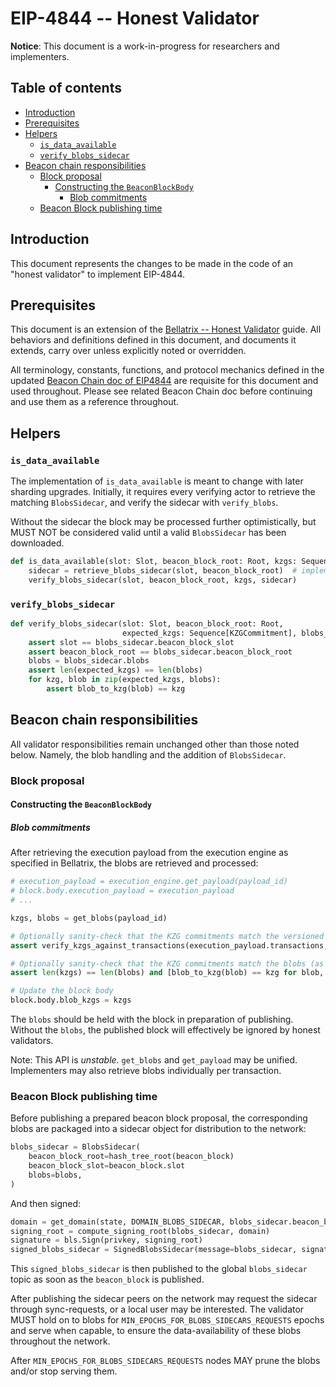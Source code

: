 # EIP-4844 -- Honest Validator

**Notice**: This document is a work-in-progress for researchers and implementers.

## Table of contents

<!-- TOC -->
<!-- START doctoc generated TOC please keep comment here to allow auto update -->
<!-- DON'T EDIT THIS SECTION, INSTEAD RE-RUN doctoc TO UPDATE -->

- [Introduction](#introduction)
- [Prerequisites](#prerequisites)
- [Helpers](#helpers)
  - [`is_data_available`](#is_data_available)
  - [`verify_blobs_sidecar`](#verify_blobs_sidecar)
- [Beacon chain responsibilities](#beacon-chain-responsibilities)
  - [Block proposal](#block-proposal)
    - [Constructing the `BeaconBlockBody`](#constructing-the-beaconblockbody)
      - [Blob commitments](#blob-commitments)
  - [Beacon Block publishing time](#beacon-block-publishing-time)

<!-- END doctoc generated TOC please keep comment here to allow auto update -->
<!-- /TOC -->

## Introduction

This document represents the changes to be made in the code of an "honest validator" to implement EIP-4844.

## Prerequisites

This document is an extension of the [Bellatrix -- Honest Validator](../bellatrix/validator.md) guide.
All behaviors and definitions defined in this document, and documents it extends, carry over unless explicitly noted or overridden.

All terminology, constants, functions, and protocol mechanics defined in the updated [Beacon Chain doc of EIP4844](./beacon-chain.md) are requisite for this document and used throughout.
Please see related Beacon Chain doc before continuing and use them as a reference throughout.

## Helpers

### `is_data_available`

The implementation of `is_data_available` is meant to change with later sharding upgrades.
Initially, it requires every verifying actor to retrieve the matching `BlobsSidecar`,
and verify the sidecar with `verify_blobs`.

Without the sidecar the block may be processed further optimistically,
but MUST NOT be considered valid until a valid `BlobsSidecar` has been downloaded.

```python
def is_data_available(slot: Slot, beacon_block_root: Root, kzgs: Sequence[KZGCommitment]):
    sidecar = retrieve_blobs_sidecar(slot, beacon_block_root)  # implementation dependent, raises an exception if not available
    verify_blobs_sidecar(slot, beacon_block_root, kzgs, sidecar)
```

### `verify_blobs_sidecar`

```python
def verify_blobs_sidecar(slot: Slot, beacon_block_root: Root,
                         expected_kzgs: Sequence[KZGCommitment], blobs_sidecar: BlobsSidecar):
    assert slot == blobs_sidecar.beacon_block_slot
    assert beacon_block_root == blobs_sidecar.beacon_block_root
    blobs = blobs_sidecar.blobs
    assert len(expected_kzgs) == len(blobs)
    for kzg, blob in zip(expected_kzgs, blobs):
        assert blob_to_kzg(blob) == kzg
```


## Beacon chain responsibilities

All validator responsibilities remain unchanged other than those noted below.
Namely, the blob handling and the addition of `BlobsSidecar`.

### Block proposal

#### Constructing the `BeaconBlockBody`

##### Blob commitments

After retrieving the execution payload from the execution engine as specified in Bellatrix,
the blobs are retrieved and processed: 

```python
# execution_payload = execution_engine.get_payload(payload_id)
# block.body.execution_payload = execution_payload
# ...

kzgs, blobs = get_blobs(payload_id)

# Optionally sanity-check that the KZG commitments match the versioned hashes in the transactions
assert verify_kzgs_against_transactions(execution_payload.transactions, kzgs)

# Optionally sanity-check that the KZG commitments match the blobs (as produced by the execution engine)
assert len(kzgs) == len(blobs) and [blob_to_kzg(blob) == kzg for blob, kzg in zip(blobs, kzgs)]

# Update the block body 
block.body.blob_kzgs = kzgs
```

The `blobs` should be held with the block in preparation of publishing.
Without the `blobs`, the published block will effectively be ignored by honest validators.

Note: This API is *unstable*. `get_blobs` and `get_payload` may be unified.
Implementers may also retrieve blobs individually per transaction.

### Beacon Block publishing time

Before publishing a prepared beacon block proposal, the corresponding blobs are packaged into a sidecar object for distribution to the network:

```python
blobs_sidecar = BlobsSidecar(
    beacon_block_root=hash_tree_root(beacon_block)
    beacon_block_slot=beacon_block.slot
    blobs=blobs,
)
```

And then signed:

```python
domain = get_domain(state, DOMAIN_BLOBS_SIDECAR, blobs_sidecar.beacon_block_slot / SLOTS_PER_EPOCH)
signing_root = compute_signing_root(blobs_sidecar, domain)
signature = bls.Sign(privkey, signing_root)
signed_blobs_sidecar = SignedBlobsSidecar(message=blobs_sidecar, signature=signature)
```

This `signed_blobs_sidecar` is then published to the global `blobs_sidecar` topic as soon as the `beacon_block` is published.

After publishing the sidecar peers on the network may request the sidecar through sync-requests, or a local user may be interested.
The validator MUST hold on to blobs for `MIN_EPOCHS_FOR_BLOBS_SIDECARS_REQUESTS` epochs and serve when capable,
to ensure the data-availability of these blobs throughout the network.

After `MIN_EPOCHS_FOR_BLOBS_SIDECARS_REQUESTS` nodes MAY prune the blobs and/or stop serving them.

